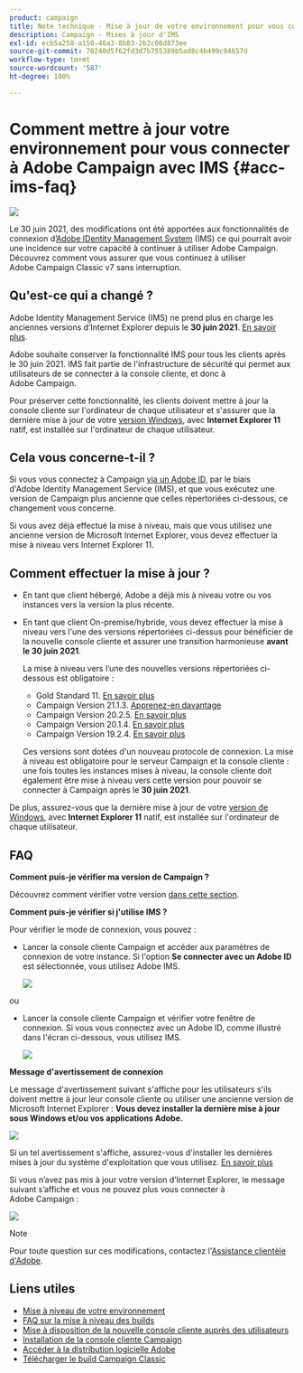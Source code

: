 ```yaml
---
product: campaign
title: Note technique - Mise à jour de votre environnement pour vous connecter à Adobe Campaign avec IMS
description: Campaign - Mises à jour d'IMS
exl-id: ecb5a258-a150-46a3-8b83-2b2c06d873ee
source-git-commit: 70240d5f62fd3d7b755389b5ad8c4b499c94657d
workflow-type: tm+mt
source-wordcount: '587'
ht-degree: 100%

---
```


# Comment mettre à jour votre environnement pour vous connecter à Adobe Campaign avec IMS {#acc-ims-faq}

![](../../assets/v7-only.svg)

Le 30 juin 2021, des modifications ont été apportées aux fonctionnalités de connexion d’[Adobe IDentity Management System](https://helpx.adobe.com/fr/enterprise/using/identity.html) (IMS) ce qui pourrait avoir une incidence sur votre capacité à continuer à utiliser Adobe Campaign. Découvrez comment vous assurer que vous continuez à utiliser Adobe Campaign Classic v7 sans interruption.

## Qu&#39;est-ce qui a changé ?

Adobe Identity Management Service (IMS) ne prend plus en charge les anciennes versions d’Internet Explorer depuis le **30 juin 2021**. [En savoir plus](https://helpx.adobe.com/fr/x-productkb/global/update-operating-system-and-browser.html).

Adobe souhaite conserver la fonctionnalité IMS pour tous les clients après le 30 juin 2021. IMS fait partie de l&#39;infrastructure de sécurité qui permet aux utilisateurs de se connecter à la console cliente, et donc à Adobe Campaign.

Pour préserver cette fonctionnalité, les clients doivent mettre à jour la console cliente sur l&#39;ordinateur de chaque utilisateur et s&#39;assurer que la dernière mise à jour de votre [version Windows](../../rn/using/compatibility-matrix.md#ClientConsoleoperatingsystems), avec **Internet Explorer 11** natif, est installée sur l&#39;ordinateur de chaque utilisateur.

## Cela vous concerne-t-il ?

Si vous vous connectez à Campaign [via un Adobe ID](../../integrations/using/about-adobe-id.md), par le biais d&#39;Adobe Identity Management Service (IMS), et que vous exécutez une version de Campaign plus ancienne que celles répertoriées ci-dessous, ce changement vous concerne.

Si vous avez déjà effectué la mise à niveau, mais que vous utilisez une ancienne version de Microsoft Internet Explorer, vous devez effectuer la mise à niveau vers Internet Explorer 11.

## Comment effectuer la mise à jour ?

* En tant que client hébergé, Adobe a déjà mis à niveau votre ou vos instances vers la version la plus récente.

* En tant que client On-premise/hybride, vous devez effectuer la mise à niveau vers l&#39;une des versions répertoriées ci-dessus pour bénéficier de la nouvelle console cliente et assurer une transition harmonieuse **avant le 30 juin 2021**.

   La mise à niveau vers l’une des nouvelles versions répertoriées ci-dessous est obligatoire :

   * Gold Standard 11. [En savoir plus](../../rn/using/gold-standard.md)
   * Campaign Version 21.1.3. [Apprenez-en davantage](../../rn/using/latest-release.md)
   * Campaign Version 20.2.5. [En savoir plus](../../rn/using/release--2020.md#release-20-2-5-build-9188)
   * Campaign Version 20.1.4. [En savoir plus](../../rn/using/release--2020.md#release-20-1-4-build-9126)
   * Campaign Version 19.2.4. [En savoir plus](../../rn/using/release--2019.md#release-19-2-4-build-9082)

   Ces versions sont dotées d&#39;un nouveau protocole de connexion. La mise à niveau est obligatoire pour le serveur Campaign et la console cliente : une fois toutes les instances mises à niveau, la console cliente doit également être mise à niveau vers cette version pour pouvoir se connecter à Campaign après le **30 juin 2021**.

De plus, assurez-vous que la dernière mise à jour de votre [version de Windows](../../rn/using/compatibility-matrix.md#ClientConsoleoperatingsystems), avec **Internet Explorer 11** natif, est installée sur l&#39;ordinateur de chaque utilisateur.

## FAQ

**Comment puis-je vérifier ma version de Campaign ?**

Découvrez comment vérifier votre version [dans cette section](../../platform/using/launching-adobe-campaign.md#getting-your-campaign-version).


**Comment puis-je vérifier si j&#39;utilise IMS ?**

Pour vérifier le mode de connexion, vous pouvez :

* Lancer la console cliente Campaign et accéder aux paramètres de connexion de votre instance. Si l&#39;option **Se connecter avec un Adobe ID** est sélectionnée, vous utilisez Adobe IMS.

   ![](../../integrations/using/assets/ims_1.png)

ou

* Lancer la console cliente Campaign et vérifier votre fenêtre de connexion. Si vous vous connectez avec un Adobe ID, comme illustré dans l&#39;écran ci-dessous, vous utilisez IMS.

   ![](../../integrations/using/assets/adobeID.png)

**Message d&#39;avertissement de connexion**

Le message d&#39;avertissement suivant s&#39;affiche pour les utilisateurs s&#39;ils doivent mettre à jour leur console cliente ou utiliser une ancienne version de Microsoft Internet Explorer : **Vous devez installer la dernière mise à jour sous Windows et/ou vos applications Adobe.**

![](../../integrations/using/assets/do-not-localize/errorMsg.png)

Si un tel avertissement s&#39;affiche, assurez-vous d&#39;installer les dernières mises à jour du système d&#39;exploitation que vous utilisez. [En savoir plus](https://helpx.adobe.com/fr/x-productkb/global/update-operating-system-and-browser.html)

Si vous n’avez pas mis à jour votre version d’Internet Explorer, le message suivant s’affiche et vous ne pouvez plus vous connecter à Adobe Campaign :

![](../../integrations/using/assets/do-not-localize/errorUpdateReq.png)

>[!NOTE]
>
>Pour toute question sur ces modifications, contactez l&#39;[Assistance clientèle d&#39;Adobe](https://helpx.adobe.com/fr/enterprise/admin-guide.html/enterprise/using/support-for-experience-cloud.ug.html).

## Liens utiles

* [Mise à niveau de votre environnement](../../production/using/build-upgrade.md)
* [FAQ sur la mise à niveau des builds](../../platform/using/faq-build-upgrade.md)
* [Mise à disposition de la nouvelle console cliente auprès des utilisateurs](../../installation/using/client-console-availability-for-windows.md)
* [Installation de la console cliente Campaign](../../installation/using/installing-the-client-console.md)
* [Accéder à la distribution logicielle Adobe](https://experienceleague.adobe.com/docs/experience-cloud/software-distribution/home.html?lang=fr)
* [Télécharger le build Campaign Classic](https://experience.adobe.com/#/downloads/content/software-distribution/en/campaign.html)
